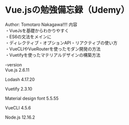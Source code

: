# Vue.jsの勉強備忘録（Udemy）
Author: Tomotaro Nakagawa!!!!
内容<br>
・VueJsを基礎からわかりやすく<br>
・ES6の文法をメインに<br>
・ディレクティブ・オプションAPI・リアクティブの使い方<br>
・VueCLIやVueRouterを使ったモダン開発の方法<br>
・Vuetifyを使ったマテリアルデザインの構築方法<br>

-version<br>
Vue.js 2.6.11

Lodash 4.17.20

Vuetify 2.3.10

Material design font 5.5.55

VueCLI 4.5.6

Node.js 12.16.2


